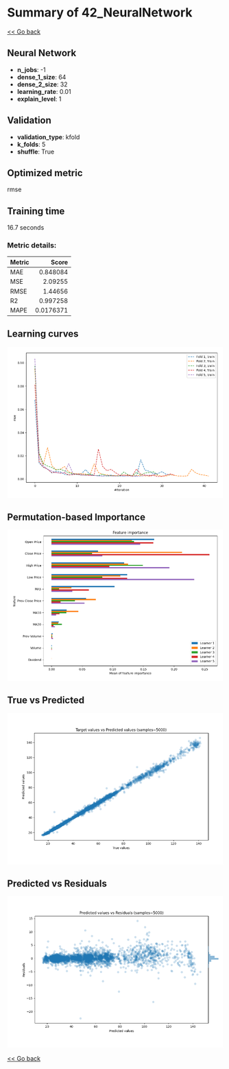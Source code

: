 # Summary of 42_NeuralNetwork

[<< Go back](../README.md)


## Neural Network
- **n_jobs**: -1
- **dense_1_size**: 64
- **dense_2_size**: 32
- **learning_rate**: 0.01
- **explain_level**: 1

## Validation
 - **validation_type**: kfold
 - **k_folds**: 5
 - **shuffle**: True

## Optimized metric
rmse

## Training time

16.7 seconds

### Metric details:
| Metric   |     Score |
|:---------|----------:|
| MAE      | 0.848084  |
| MSE      | 2.09255   |
| RMSE     | 1.44656   |
| R2       | 0.997258  |
| MAPE     | 0.0176371 |



## Learning curves
![Learning curves](learning_curves.png)

## Permutation-based Importance
![Permutation-based Importance](permutation_importance.png)
## True vs Predicted

![True vs Predicted](true_vs_predicted.png)


## Predicted vs Residuals

![Predicted vs Residuals](predicted_vs_residuals.png)



[<< Go back](../README.md)
